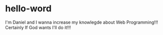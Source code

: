 # hello-word
I'm Daniel and I wanna increase my knowlegde about Web Programming!!!
Certainly If God wants I'll do it!!!
